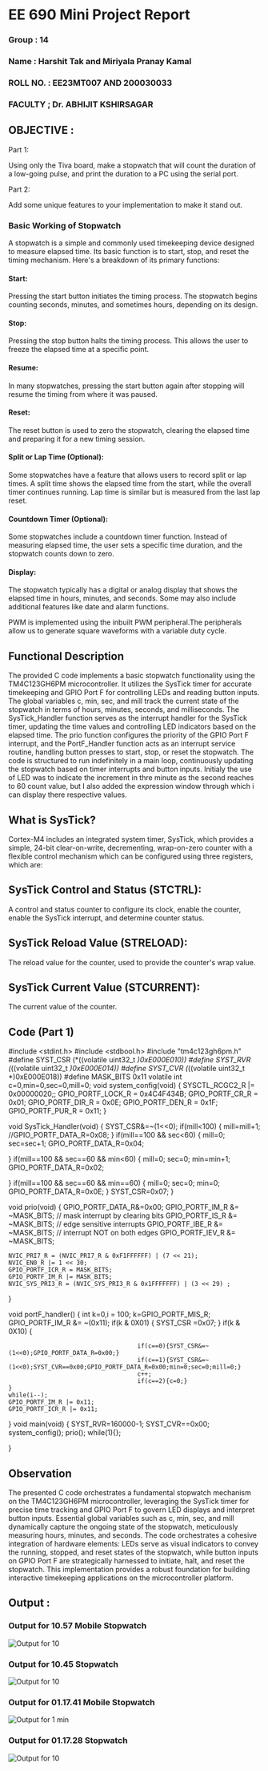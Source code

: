 # EE 690 Mini Project Report
### Group : 14
### Name : Harshit Tak and Miriyala Pranay Kamal
### ROLL NO. : EE23MT007 AND 200030033
### FACULTY ; Dr. ABHIJIT KSHIRSAGAR

## OBJECTIVE : 
 
Part 1:

Using only the Tiva board, make a stopwatch that will count the duration of a low-going pulse, and print the duration to a PC using the serial port.

Part 2:

Add some unique features to your implementation to make it stand out.


### Basic Working of Stopwatch
A stopwatch is a simple and commonly used timekeeping device designed to measure elapsed time. Its basic function is to start, stop, and reset the timing mechanism. Here's a breakdown of its primary functions:

#### Start:

Pressing the start button initiates the timing process. The stopwatch begins counting seconds, minutes, and sometimes hours, depending on its design.

#### Stop:

Pressing the stop button halts the timing process. This allows the user to freeze the elapsed time at a specific point.

#### Resume:

In many stopwatches, pressing the start button again after stopping will resume the timing from where it was paused.

#### Reset:

The reset button is used to zero the stopwatch, clearing the elapsed time and preparing it for a new timing session.

#### Split or Lap Time (Optional):

Some stopwatches have a feature that allows users to record split or lap times. A split time shows the elapsed time from the start, while the overall timer continues running. Lap time is similar but is measured from the last lap reset.

#### Countdown Timer (Optional):

Some stopwatches include a countdown timer function. Instead of measuring elapsed time, the user sets a specific time duration, and the stopwatch counts down to zero.

#### Display:

The stopwatch typically has a digital or analog display that shows the elapsed time in hours, minutes, and seconds. Some may also include additional features like date and alarm functions.

PWM is implemented using the inbuilt PWM peripheral.The peripherals allow us to generate square waveforms with a variable duty cycle.

## Functional Description 
The provided C code implements a basic stopwatch functionality using the TM4C123GH6PM microcontroller. It utilizes the SysTick timer for accurate timekeeping and GPIO Port F for controlling LEDs
and reading button inputs. The global variables c, min, sec, and mill track the current state of the stopwatch in terms of hours, minutes, seconds, and milliseconds. The SysTick_Handler function 
serves as the interrupt handler for the SysTick timer, updating the time values and controlling LED indicators based on the elapsed time. The prio function configures the priority of the GPIO
Port F interrupt, and the PortF_Handler function acts as an interrupt service routine, handling button presses to start, stop, or reset the stopwatch. The code is structured to run indefinitely
in a main loop, continuously updating the stopwatch based on timer interrupts and button inputs.
Initialy the use of LED was to indicate the increment in thre minute as the second reaches to 60 count value, but I also added the expression window through which i can display there respective values.

## What is SysTick?

Cortex-M4 includes an integrated system timer, SysTick, which provides a simple, 24-bit
clear-on-write, decrementing, wrap-on-zero counter with a flexible control mechanism which can
be configured using three registers, which are:

## SysTick Control and Status (STCTRL):
A control and status counter to configure its clock, enable the counter, enable the SysTick
interrupt, and determine counter status.

## SysTick Reload Value (STRELOAD):
The reload value for the counter, used to provide the counter's wrap value.

## SysTick Current Value (STCURRENT):
The current value of the counter.

## Code (Part 1)

#include <stdint.h>
#include <stdbool.h>
#include "tm4c123gh6pm.h"
#define SYST_CSR             (*((volatile uint32_t *)0xE000E010))
#define SYST_RVR             (*((volatile uint32_t *)0xE000E014))
#define SYST_CVR             (*((volatile uint32_t *)0xE000E018))
#define MASK_BITS 0x11
volatile int c=0,min=0,sec=0,mill=0;
void system_config(void)
{
    SYSCTL_RCGC2_R |= 0x00000020;;
    GPIO_PORTF_LOCK_R = 0x4C4F434B;
    GPIO_PORTF_CR_R = 0x01;
    GPIO_PORTF_DIR_R = 0x0E;
    GPIO_PORTF_DEN_R = 0x1F;
    GPIO_PORTF_PUR_R = 0x11;
}

void SysTick_Handler(void)
{
SYST_CSR&=~(1<<0);
if(mill<100)
{
    mill=mill+1;
    //GPIO_PORTF_DATA_R=0x08;
}
if(mill==100 && sec<60)
{
    mill=0;
    sec=sec+1;
    GPIO_PORTF_DATA_R=0x04;

}
if(mill==100 && sec==60 && min<60)
{
    mill=0;
    sec=0;
    min=min+1;
    GPIO_PORTF_DATA_R=0x02;

}
if(mill==100 && sec==60 && min==60)
{
    mill=0;
    sec=0;
    min=0;
    GPIO_PORTF_DATA_R=0x0E;
    }
SYST_CSR=0x07;
}


void prio(void)
{
    GPIO_PORTF_DATA_R&=0x00;
    GPIO_PORTF_IM_R &= ~MASK_BITS; // mask interrupt by clearing bits
    GPIO_PORTF_IS_R &= ~MASK_BITS; // edge sensitive interrupts
    GPIO_PORTF_IBE_R &= ~MASK_BITS; // interrupt NOT on both edges
    GPIO_PORTF_IEV_R &= ~MASK_BITS;

    NVIC_PRI7_R = (NVIC_PRI7_R & 0xF1FFFFFF) | (7 << 21);
    NVIC_EN0_R |= 1 << 30;
    GPIO_PORTF_ICR_R = MASK_BITS;
    GPIO_PORTF_IM_R |= MASK_BITS;
    NVIC_SYS_PRI3_R = (NVIC_SYS_PRI3_R & 0x1FFFFFFF) | (3 << 29) ;
}

void portF_handler()
{ int k=0,i = 100;
    k=GPIO_PORTF_MIS_R;
    GPIO_PORTF_IM_R &= ~(0x11);
    if(k & 0X01)
    {
        SYST_CSR =0x07;
    }
    if(k & 0X10)
    {

                                        if(c==0){SYST_CSR&=~(1<<0);GPIO_PORTF_DATA_R=0x00;}
                                        if(c==1){SYST_CSR&=~(1<<0);SYST_CVR==0x00;GPIO_PORTF_DATA_R=0x00;min=0;sec=0;mill=0;}
                                        c++;
                                        if(c==2){c=0;}
    }
    while(i--);
    GPIO_PORTF_IM_R |= 0x11;
    GPIO_PORTF_ICR_R |= 0x11;

}
void main(void)
{
    SYST_RVR=160000-1;
    SYST_CVR==0x00;
    system_config();
    prio();
    while(1){};

}

## Observation 

The presented C code orchestrates a fundamental stopwatch mechanism on the TM4C123GH6PM microcontroller, leveraging the SysTick timer for precise time tracking and GPIO Port F to govern LED displays 
and interpret button inputs. Essential global variables such as c, min, sec, and mill dynamically capture the ongoing state of the stopwatch, meticulously measuring hours, minutes, and seconds. 
The code orchestrates a cohesive integration of hardware elements: LEDs serve as visual indicators to convey the running, stopped, and reset states of the stopwatch, while button inputs on GPIO 
Port F are strategically harnessed to initiate, halt, and reset the stopwatch. This implementation provides a robust foundation for building interactive timekeeping applications on the microcontroller
platform.

## Output :
### Output for 10.57 Mobile Stopwatch<br>

![Output for 10](https://github.com/HarshitTak/Lab-mini-project/blob/main/stop%20watch/10.57.jpg)

### Output for 10.45 Stopwatch<br>

![Output for 10](https://github.com/HarshitTak/Lab-mini-project/blob/main/stop%20watch/10.45.png)

### Output for 01.17.41 Mobile Stopwatch<br>

![Output for 1 min](https://github.com/HarshitTak/Lab-mini-project/blob/main/stop%20watch/1.17.41.jpg)

 ### Output for 01.17.28 Stopwatch<br>

![Output for 10](https://github.com/HarshitTak/Lab-mini-project/blob/main/stop%20watch/1.17.28.png)




